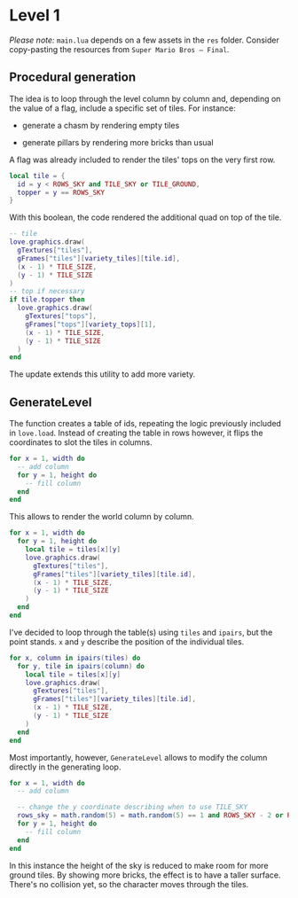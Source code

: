 # Level 1

_Please note:_ `main.lua` depends on a few assets in the `res` folder. Consider copy-pasting the resources from `Super Mario Bros — Final`.

## Procedural generation

The idea is to loop through the level column by column and, depending on the value of a flag, include a specific set of tiles. For instance:

- generate a chasm by rendering empty tiles

- generate pillars by rendering more bricks than usual

A flag was already included to render the tiles' tops on the very first row.

```lua
local tile = {
  id = y < ROWS_SKY and TILE_SKY or TILE_GROUND,
  topper = y == ROWS_SKY
}
```

With this boolean, the code rendered the additional quad on top of the tile.

```lua
-- tile
love.graphics.draw(
  gTextures["tiles"],
  gFrames["tiles"][variety_tiles][tile.id],
  (x - 1) * TILE_SIZE,
  (y - 1) * TILE_SIZE
)
-- top if necessary
if tile.topper then
  love.graphics.draw(
    gTextures["tops"],
    gFrames["tops"][variety_tops][1],
    (x - 1) * TILE_SIZE,
    (y - 1) * TILE_SIZE
  )
end
```

The update extends this utility to add more variety.

## GenerateLevel

The function creates a table of ids, repeating the logic previously included in `love.load`. Instead of creating the table in rows however, it flips the coordinates to slot the tiles in columns.

```lua
for x = 1, width do
  -- add column
  for y = 1, height do
    -- fill column
  end
end
```

This allows to render the world column by column.

```lua
for x = 1, width do
  for y = 1, height do
    local tile = tiles[x][y]
    love.graphics.draw(
      gTextures["tiles"],
      gFrames["tiles"][variety_tiles][tile.id],
      (x - 1) * TILE_SIZE,
      (y - 1) * TILE_SIZE
    )
  end
end
```

I've decided to loop through the table(s) using `tiles` and `ipairs`, but the point stands. `x` and `y` describe the position of the individual tiles.

```lua
for x, column in ipairs(tiles) do
  for y, tile in ipairs(column) do
    local tile = tiles[x][y]
    love.graphics.draw(
      gTextures["tiles"],
      gFrames["tiles"][variety_tiles][tile.id],
      (x - 1) * TILE_SIZE,
      (y - 1) * TILE_SIZE
    )
  end
end
```

Most importantly, however, `GenerateLevel` allows to modify the column directly in the generating loop.

```lua
for x = 1, width do
  -- add column

  -- change the y coordinate describing when to use TILE_SKY
  rows_sky = math.random(5) = math.random(5) == 1 and ROWS_SKY - 2 or ROWS_SKY
  for y = 1, height do
    -- fill column
  end
end
```

In this instance the height of the sky is reduced to make room for more ground tiles. By showing more bricks, the effect is to have a taller surface. There's no collision yet, so the character moves through the tiles.

